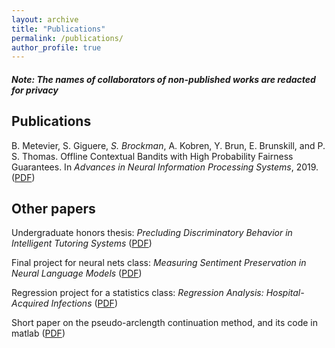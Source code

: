 ```yaml
---
layout: archive
title: "Publications"
permalink: /publications/
author_profile: true
---
```


##### Note: The names of collaborators of non-published works are redacted for privacy <br>

## Publications
B. Metevier, S. Giguere, *S. Brockman*, A. Kobren, Y. Brun, E. Brunskill, and P. S. Thomas. Offline Contextual Bandits with High Probability Fairness Guarantees. In *Advances in Neural Information Processing Systems*, 2019. ([PDF](../files/neurips_paper.pdf)) <br>

## Other papers

Undergraduate honors thesis: *Precluding Discriminatory Behavior in Intelligent Tutoring Systems*  ([PDF](../files/Honors_Thesis.pdf))

Final project for neural nets class: *Measuring Sentiment Preservation in Neural Language Models*  ([PDF](../files/682finalproject.pdf))

Regression project for a statistics class: *Regression Analysis: Hospital-Acquired Infections*  ([PDF](../files/stat525_final_report.pdf))

Short paper on the pseudo-arclength continuation method, and its code in matlab ([PDF](../files/552Project.pdf))
